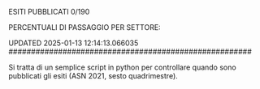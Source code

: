 ESITI PUBBLICATI 0/190 

PERCENTUALI DI PASSAGGIO PER SETTORE:

UPDATED 2025-01-13 12:14:13.066035
###################################################### 

Si tratta di un semplice script in python per controllare quando sono pubblicati gli esiti (ASN 2021, sesto quadrimestre).

